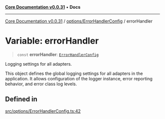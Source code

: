 [**Core Documentation v0.0.31**](../../../README.md) • **Docs**

***

[Core Documentation v0.0.31](../../../modules.md) / [options/ErrorHandlerConfig](../README.md) / errorHandler

# Variable: errorHandler

> `const` **errorHandler**: [`ErrorHandlerConfig`](../interfaces/ErrorHandlerConfig.md)

Logging settings for all adapters.

This object defines the global logging settings for all adapters in the application.
It allows configuration of the logger instance, error reporting behavior, and error class log levels.

## Defined in

[src/options/ErrorHandlerConfig.ts:42](https://github.com/stonemjs/core/blob/063868c8035bce8a9a9b73263c757aec9b0c12c8/src/options/ErrorHandlerConfig.ts#L42)

